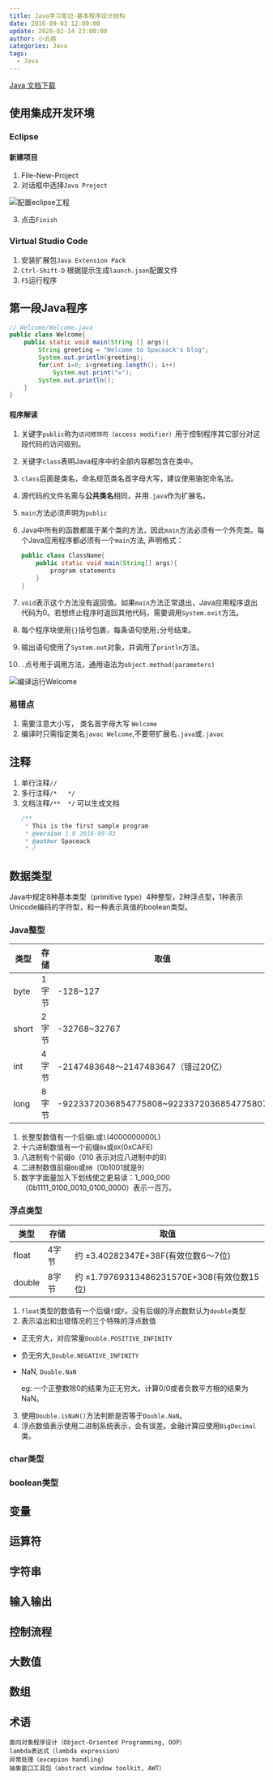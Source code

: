 ```yaml
---
title: Java学习笔记-基本程序设计结构
date: 2016-09-03 12:00:00
update: 2020-02-14 23:00:00
author: 小云吞
categories: Java
tags: 
  - Java
---
```


[Java 文档下载](http://www.oracle.com/technetwork/java/javase/downloads)

## 使用集成开发环境
### Eclipse
#### 新建项目
1. File-New-Project
2. 对话框中选择`Java Project` 

![配置eclipse工程](配置eclipse工程.png)

3. 点击`Finish`


### Virtual Studio Code
1. 安装扩展包`Java Extension Pack`
2. `Ctrl-Shift-D` 根据提示生成`launch.json`配置文件
3. `F5`运行程序

## 第一段Java程序
```Java
// Welcome/Welcome.java
public class Welcome{
    public static void main(String [] args){
        String greeting = "Welcome to Spaceack's blog";
        System.out.println(greeting);
        for(int i=0; i<greeting.length(); i++)
            System.out.print("=");
        System.out.println();
    } 
}
```
#### 程序解读
1. 关键字`public`称为`访问修饰符（access modifier）`用于控制程序其它部分对这段代码的访问级别。
2. 关键字`class`表明Java程序中的全部内容都包含在类中。
3. `class`后面是类名，命名规范类名首字母大写，建议使用骆驼命名法。
4. 源代码的文件名需与**公共类名**相同，并用`.java`作为扩展名。
5. `main`方法必须声明为`public`
6. Java中所有的函数都属于某个类的方法，因此`main`方法必须有一个外壳类。每个Java应用程序都必须有一个`main`方法, 声明格式：
    ```java
    public class ClassName{
        public static void main(String[] args){
            program statements
        }
    }
    ```

7. `void`表示这个方法没有返回值。如果`main`方法正常退出，Java应用程序退出代码为0。若想终止程序时返回其他代码，需要调用`System.exit`方法。
8. 每个程序块使用`{}`括号包裹，每条语句使用`;`分号结束。
9. 输出语句使用了`System.out`对象，并调用了`println`方法。
10. `.`点号用于调用方法，通用语法为`object.method(parameters)`


![编译运行Welcome](编译运行Welcome.png)
### 易错点
1. 需要注意大小写， 类名首字母大写 `Welcome`
2. 编译时只需指定类名`javac Welcome`,不要带扩展名`.java`或`.javac`

## 注释
1. 单行注释`//`
2. 多行注释`/*   */`
3. 文档注释`/**  */` 可以生成文档
    ```java
    /**
     * This is the first sample program
     * @version 1.0 2016-09-03
     * @author Spaceack
     * /
    ```

## 数据类型
Java中规定8种基本类型（primitive type）4种整型，2种浮点型，1种表示Unicode编码的字符型，和一种表示真值的boolean类型。
### Java整型
|类型|存储|取值|科学|
|-|-|-|-|
|byte|1字节|-128~127|2^7|
|short|2字节|-32768~32767|2^15|
|int|4字节|-2147483648～2147483647（错过20亿）|2^31|
|long|8字节|-9223372036854775808~9223372036854775807|2^63|

1. 长整型数值有一个后缀`L`或`l`(4000000000L)
2. 十六进制数值有一个前缀`0x`或`0X`(0xCAFE)
3. 八进制有个前缀`0`（010 表示对应八进制中的8）
4. 二进制数值前缀`0b`或`0B`（0b1001就是9）
5. 数字字面量加入下划线使之更易读：1_000_000（0b1111_0100_0010_0100_0000）表示一百万。

### 浮点类型
|类型|存储|取值|
|-|-|-|
|float|4字节|约 ±3.40282347E+38F(有效位数6～7位)|
|double|8字节|约 ±1.79769313486231570E+308(有效位数15位)|
1. `float`类型的数值有一个后缀`f`或`F`。没有后缀的浮点数默认为`double`类型
2. 表示溢出和出错情况的三个特殊的浮点数值
 - 正无穷大，对应常量`Double.POSITIVE_INFINITY`
 - 负无穷大,`Double.NEGATIVE_INFINITY`
 - NaN, `Double.NaN`

    eg: 一个正整数除0的结果为正无穷大。计算0/0或者负数平方根的结果为NaN。

3. 使用`Double.isNaN()`方法判断是否等于`Double.NaN`。
4. 浮点数值表示使用二进制系统表示，会有误差。金融计算应使用`BigDecimal`类。

### char类型
### boolean类型
## 变量
## 运算符
## 字符串
## 输入输出
## 控制流程
## 大数值
## 数组

## 术语
```
面向对象程序设计（Object-Oriented Programming, OOP）
lambda表达式（lambda expression）
异常处理（excepion handling）
抽象窗口工具包（abstract window toolkit, AWT）
```